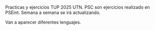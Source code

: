 Practicas y ejercicios TUP 2025 UTN. PSC son ejercicios realizado en PSEint. Semana a semana se irá actualizando.

Van a aparecer diferentes lenguajes.
